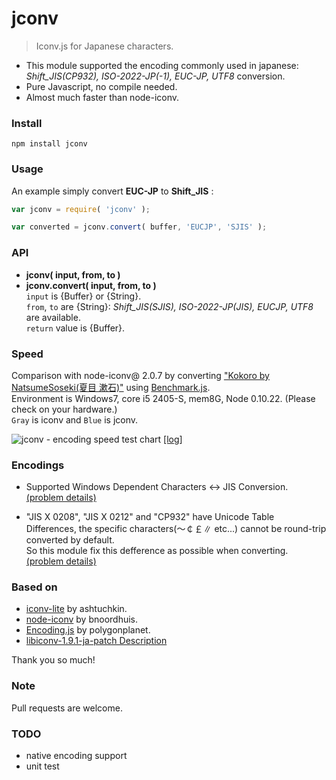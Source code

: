 jconv
====================
> Iconv.js for Japanese characters.

 * This module supported the encoding commonly used in japanese:  
   *Shift_JIS(CP932), ISO-2022-JP(-1), EUC-JP, UTF8* conversion.
 * Pure Javascript, no compile needed.
 * Almost much faster than node-iconv.

### Install
```
npm install jconv
```

### Usage
An example simply convert **EUC-JP** to **Shift_JIS** :

```javascript
var jconv = require( 'jconv' );

var converted = jconv.convert( buffer, 'EUCJP', 'SJIS' );
```

<!-- Also available **node-iconv-lite** syntax:
```javascript
var string = jconv.decode( buffer, fromEncoding );
```
```javascript
var buffer = jconv.encode( string, toEncoding );
``` -->

### API

* **jconv( input, from, to )**  
* **jconv.convert( input, from, to )**  
`input` is {Buffer} or {String}.  
`from`, `to` are {String}: *Shift_JIS(SJIS), ISO-2022-JP(JIS), EUCJP, UTF8* are available.  
`return` value is {Buffer}.

<!-- * #####`jconv.decode( inputBuffer, from )`

* #####`jconv.encode( inputString, to )` 

 -->

### Speed
Comparison with node-iconv@ 2.0.7 by converting ["Kokoro by NatsumeSoseki(夏目 漱石)"](http://www.aozora.gr.jp/cards/000148/files/773_14560.html)
using [Benchmark.js](https://github.com/bestiejs/benchmark.js).  
Environment is Windows7, core i5 2405-S, mem8G, Node 0.10.22.
(Please check on your hardware.)  
`Gray` is iconv and `Blue` is jconv.  

![jconv - encoding speed test chart](https://dl.dropboxusercontent.com/s/rz14axy7ie96o71/speedLog.png?dl=1&token_hash=AAH0Cmp7uzDES2aj9VtQaYI1rKDxcLhqs5YbBY0ZKF0ksw)
[[log]](https://raw.github.com/narirou/jconv/master/test/chart/speedLog.txt)  

### Encodings
 * Supported Windows Dependent Characters <-> JIS Conversion.  
[(problem details)](http://support.microsoft.com/default.aspx?scid=kb;ja;JP170559)  

 * "JIS X 0208", "JIS X 0212" and "CP932" have Unicode Table Differences, the specific characters(～￠￡∥ etc...) cannot be round-trip converted by default.  
 So this module fix this defference as possible when converting.  
[(problem details)](http://www8.plala.or.jp/tkubota1/unicode-symbols-map2.html)  

### Based on
 * [iconv-lite](https://github.com/ashtuchkin/iconv-lite) by ashtuchkin.
 * [node-iconv](https://github.com/bnoordhuis/node-iconv) by bnoordhuis.
 * [Encoding.js](https://github.com/polygonplanet/Unzipper.js) by polygonplanet.
 * [libiconv-1.9.1-ja-patch Description](http://www2d.biglobe.ne.jp/~msyk/software/libiconv-1.9.1-patch.html)

Thank you so much!

### Note
Pull requests are welcome.

### TODO
 * native encoding support
 * unit test
